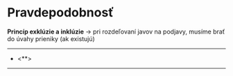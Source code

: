# Pravdepodobnosť

**Princíp exklúzie a inklúzie** -> pri rozdeľovaní javov na podjavy, musíme brať do úvahy prieniky (ak existujú)



---
- <**>
---